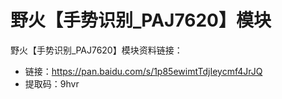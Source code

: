 [](野火【手势识别_PAJ7620】模块)

# 野火【手势识别_PAJ7620】模块
野火【手势识别_PAJ7620】模块资料链接：
* 链接：https://pan.baidu.com/s/1p85ewimtTdjIeycmf4JrJQ 
* 提取码：9hvr 